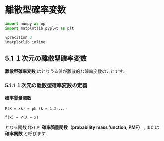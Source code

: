 # 離散型確率変数

```python
import numpy as np
import matplotlib.pyplot as plt

%precision 3
%matplotlib inline
```

## 5.1 １次元の離散型確率変数

**離散型確率変数** はとりうる値が離散的な確率変数のことです.

### 5.1.1 １次元の離散型確率変数の定義
#### 確率質量関数

```mathmatica
P(X = xk) = pk (k = 1,2,...)

f(x) = P(X = x)
```

となる関数 f(x) を **確率質量関数（probability mass function, PMF）** , または **確率関数** と呼びます.

